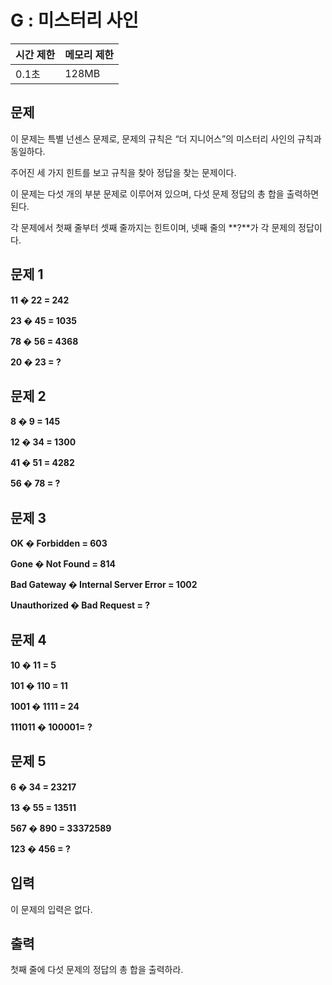 # G : 미스터리 사인

| 시간 제한 | 메모리 제한 |
| --- | --- |
| 0.1초 | 128MB |

## 문제

이 문제는 특별 넌센스 문제로, 문제의 규칙은 “더 지니어스”의 미스터리 사인의 규칙과 동일하다.

주어진 세 가지 힌트를 보고 규칙을 찾아 정답을 찾는 문제이다.

이 문제는 다섯 개의 부분 문제로 이루어져 있으며, 다섯 문제 정답의 총 합을 출력하면 된다.

각 문제에서 첫째 줄부터 셋째 줄까지는 힌트이며, 넷째 줄의 **?**가 각 문제의 정답이다.

## 문제 1

**11 � 22 = 242**

**23 � 45 = 1035**

**78 � 56 = 4368**

**20 � 23 = ?**

## 문제 2

**8 � 9 = 145**

**12 � 34 = 1300**

**41 � 51 = 4282**

**56 � 78 = ?**

## 문제 3

**OK � Forbidden = 603**

**Gone � Not Found = 814**

**Bad Gateway � Internal Server Error = 1002**

**Unauthorized � Bad Request = ?**

## 문제 4

**10 � 11 = 5**

**101 � 110 = 11**

**1001 � 1111 = 24**

**111011 � 100001= ?**

## 문제 5

**6 � 34 = 23217**

**13 � 55 = 13511**

**567 � 890 = 33372589**

**123 � 456 = ?**

## 입력

이 문제의 입력은 없다.

## 출력

첫째 줄에 다섯 문제의 정답의 총 합을 출력하라.
